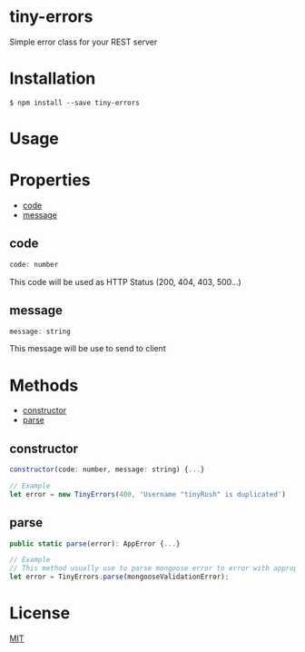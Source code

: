 # tiny-errors
Simple error class for your REST server
# Installation
`$ npm install --save tiny-errors`
# Usage
# Properties
- [code](#code)
- [message](#message)
## code
```javascript
code: number
```
This code will be used as HTTP Status (200, 404, 403, 500...)
## message
```javascript
message: string
```
This message will be use to send to client
# Methods
- [constructor](#constructor)
- [parse](#parse)
## constructor
```javascript
constructor(code: number, message: string) {...}

// Example
let error = new TinyErrors(400, 'Username "tinyRush" is duplicated')
```
## parse
```javascript
public static parse(error): AppError {...}

// Example
// This method usually use to parse mongoose error to error with appropriate code (HTTP Status)
let error = TinyErrors.parse(mongooseValidationError);
```
# License
[MIT](https://github.com/tinyRush/tiny-errors/blob/master/LICENSE)